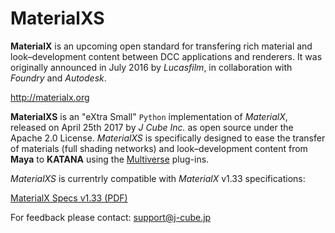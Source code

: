 # MaterialXS

**MaterialX** is an upcoming open standard for transfering rich material and look–development content between DCC applications and renderers. It was originally announced in July 2016 by _Lucasfilm_, in collaboration with _Foundry_ and _Autodesk_.

  http://materialx.org

**MaterialXS** is an "eXtra Small" `Python` implementation of _MaterialX_, released on April 25th 2017 by _J Cube Inc._ as open source under the Apache 2.0 License. _MaterialXS_ is specifically designed to ease the transfer of materials (full shading networks) and look–development content from **Maya** to **KATANA** using the [Multiverse](http://multi-verse.io) plug-ins.

_MaterialXS_ is currentrly compatible with _MaterialX_ v1.33 specifications:

  [MaterialX Specs v1.33 (PDF)](http://www.materialx.org/assets/uploads/MaterialX.v1.33.Final.pdf)

For feedback please contact: support@j-cube.jp
